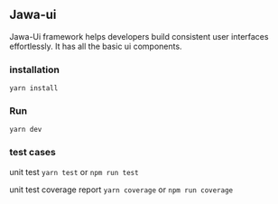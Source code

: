 ## Jawa-ui

Jawa-Ui framework helps developers build consistent user interfaces effortlessly. It has all the basic ui components.


### installation
`yarn install`

### Run
`yarn dev`


### test cases

unit test
`yarn test` or `npm run test`

unit test coverage report
`yarn coverage` or `npm run coverage`
